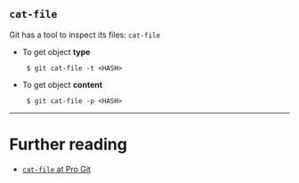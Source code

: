 ## `cat-file`

Git has a tool to inspect its files: `cat-file`

- To get object **type**
  ```
   $ git cat-file -t <HASH>
   ``` 

- To get object **content**
  ```
   $ git cat-file -p <HASH>
   ``` 

---

# Further reading

- [`cat-file` at Pro Git](https://git-scm.com/docs/git-cat-file)